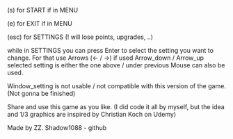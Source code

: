 (s) for START if in MENU

(e) for EXIT if in MENU

(esc) for SETTINGS (! will lose points, upgrades, ..)

while in SETTINGS
	you can press Enter to select the setting you want to change.
         For that use Arrows (<- / ->)
	  if used Arrow_down / Arrow_up selected setting is either the one above / under previous
	Mouse can also be used.

Window_setting is not usable / not compatible with this version of the game. (Not gonna be finished)

Share and use this game as you like. (I did code it all by myself, but the idea and 1/3 graphics are inspired by Christian Koch on Udemy)

Made by ZZ.
Shadow1088 - github


